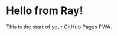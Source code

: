 <!DOCTYPE html>
<html lang="en">
<head>
 <meta charset="UTF-8" />
 <meta name="viewport" content="width=device-width, initial-scale=1.0" />
 <title>Ray’s Minimal PWA</title>
</head>
<body>
 <h1>Hello from Ray!</h1>
 <p>This is the start of your GitHub Pages PWA.</p>
</body>
</html>
